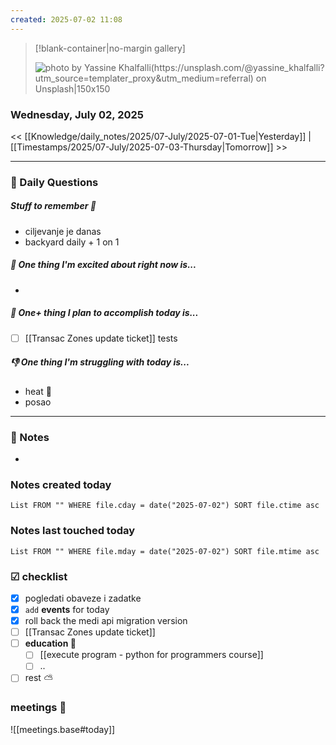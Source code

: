 ```yaml
---
created: 2025-07-02 11:08
---
```


> [!blank-container|no-margin gallery] 
>
>![photo by Yassine Khalfalli(https://unsplash.com/@yassine_khalfalli?utm_source=templater_proxy&utm_medium=referral) on Unsplash|150x150](https://images.unsplash.com/photo-1627330182535-7ad3dd6a15e3?crop=entropy&cs=srgb&fm=jpg&ixid=M3w2NDU1OTF8MHwxfHJhbmRvbXx8fHx8fHx8fDE3NTE0NDcyOTl8&ixlib=rb-4.1.0&q=85)

### Wednesday, July 02, 2025

<< [[Knowledge/daily_notes/2025/07-July/2025-07-01-Tue|Yesterday]] | [[Timestamps/2025/07-July/2025-07-03-Thursday|Tomorrow]] >>

___
### 📅 Daily Questions

##### Stuff to remember 📝
- ciljevanje je danas
- backyard daily + 1 on 1

##### 🙌 **One thing I'm excited about right now is...**
- 

##### 🚀 **One+ thing I plan to accomplish today is...**
- [ ] [[Transac Zones update ticket]] tests

##### 👎 **One thing I'm struggling with today is...**
- heat 🥵 
- posao

---
### 📝 Notes
- 

### Notes created today
```dataview
List FROM "" WHERE file.cday = date("2025-07-02") SORT file.ctime asc
```

### Notes last touched today
```dataview
List FROM "" WHERE file.mday = date("2025-07-02") SORT file.mtime asc
`````

### ☑ checklist
- [x] pogledati  obaveze i zadatke
- [x] `add` **events** for today
- [x] roll back the medi api migration version
- [ ] [[Transac Zones update ticket]]
- [ ] **education 🎒**
	- [ ] [[execute program - python for programmers course]]
	- [ ] ..
- [ ] rest ⛅ 

### meetings 🤝

![[meetings.base#today]]
